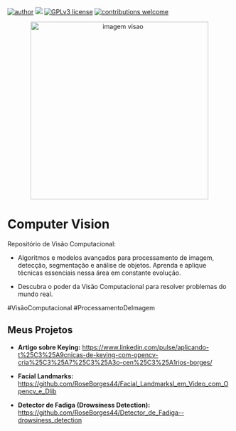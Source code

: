 [![author](https://img.shields.io/badge/author-rosemeriborges-red.svg)](https://www.linkedin.com/in/rosemeri-borges-92b486237/) [![](https://img.shields.io/badge/python-3.7+-blue.svg)](https://www.python.org/downloads/release/python-365/) [![GPLv3 license](https://img.shields.io/badge/License-GPLv3-blue.svg)](http://perso.crans.org/besson/LICENSE.html) [![contributions welcome](https://img.shields.io/badge/contributions-welcome-brightgreen.svg?style=flat)](https://github.com/rafaelnduarte/portfolio/issues)

<p align="center">
  <img src="https://img.freepik.com/fotos-gratis/captura-aproximada-do-olho-azul-do-hacker-usando-oculos-opticos-com-codigo-de-dados-refletindo-no-vidro_181624-60953.jpg?w=1380&t=st=1687261079~exp=1687261679~hmac=1abc6d5c7299a830f8fa84ed0e2b3d47781ecccc6e7273a912377a876a7b9d25" alt="imagem visao"height=400px >
</p>


# Computer Vision
Repositório de Visão Computacional: </p>
- Algoritmos e modelos avançados para processamento de imagem, detecção, segmentação e análise de objetos. Aprenda e aplique técnicas essenciais nessa área em constante evolução. </p>
- Descubra o poder da Visão Computacional para resolver problemas do mundo real.</p>
  
#VisãoComputacional    #ProcessamentoDeImagem


## Meus Projetos
- **Artigo sobre Keying:** https://www.linkedin.com/pulse/aplicando-t%25C3%25A9cnicas-de-keying-com-opencv-cria%25C3%25A7%25C3%25A3o-cen%25C3%25A1rios-borges/</p>
- **Facial Landmarks:** https://github.com/RoseBorges44/Facial_Landmarksl_em_Video_com_Opencv_e_Dlib</p>
- **Detector de Fadiga (Drowsiness Detection):** https://github.com/RoseBorges44/Detector_de_Fadiga--drowsiness_detection</p>
